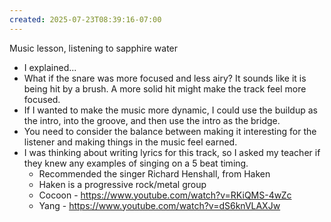 ```yaml
---
created: 2025-07-23T08:39:16-07:00
---
```


Music lesson, listening to sapphire water
- I explained...
- What if the snare was more focused and less airy? It sounds like it is being hit by a brush. A more solid hit might make the track feel more focused.
- If I wanted to make the music more dynamic, I could use the buildup as the intro, into the groove, and then use the intro as the bridge.
- You need to consider the balance between making it interesting for the listener and making things in the music feel earned.
- I was thinking about writing lyrics for this track, so I asked my teacher if they knew any examples of singing on a 5 beat timing.
	- Recommended the singer Richard Henshall, from Haken
	- Haken is a progressive rock/metal group
	- Cocoon - https://www.youtube.com/watch?v=RKiQMS-4wZc
	- Yang - https://www.youtube.com/watch?v=dS6knVLAXJw
